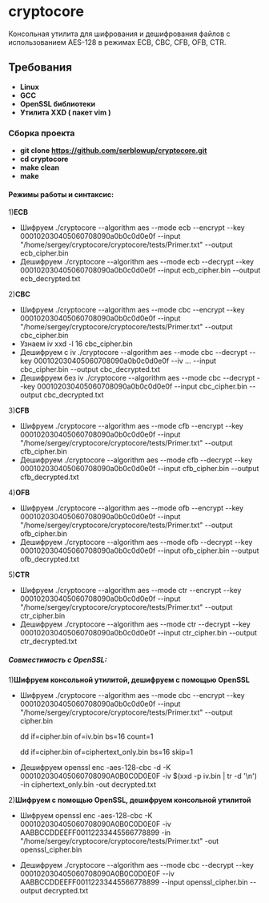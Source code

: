 # cryptocore

Консольная утилита для шифрования и дешифрования файлов с использованием AES-128 в режимах ECB, CBC, CFB, OFB, CTR.

## Требования

- **Linux**
- **GCC**
- **OpenSSL библиотеки**
- **Утилита XXD ( пакет vim )**

### Сборка проекта

- **git clone https://github.com/serblowup/cryptocore.git**
- **cd cryptocore**
- **make clean**
- **make**

#### Режимы работы и синтаксис:

1)**ECB**
- Шифруем
./cryptocore --algorithm aes --mode ecb --encrypt --key 000102030405060708090a0b0c0d0e0f --input "/home/sergey/cryptocore/cryptocore/tests/Primer.txt" --output ecb_cipher.bin
- Дешифруем
./cryptocore --algorithm aes --mode ecb --decrypt --key 000102030405060708090a0b0c0d0e0f --input ecb_cipher.bin --output ecb_decrypted.txt

2)**CBC**
- Шифруем
./cryptocore --algorithm aes --mode cbc --encrypt --key 000102030405060708090a0b0c0d0e0f --input "/home/sergey/cryptocore/cryptocore/tests/Primer.txt" --output cbc_cipher.bin
- Узнаем iv
xxd -l 16 cbc_cipher.bin
- Дешифруем c iv
./cryptocore --algorithm aes --mode cbc --decrypt --key 000102030405060708090a0b0c0d0e0f --iv ... --input cbc_cipher.bin --output cbc_decrypted.txt
- Дешифруем без iv
./cryptocore --algorithm aes --mode cbc --decrypt --key 000102030405060708090a0b0c0d0e0f --input cbc_cipher.bin --output cbc_decrypted.txt

3)**CFB**
- Шифруем
./cryptocore --algorithm aes --mode cfb --encrypt --key 000102030405060708090a0b0c0d0e0f --input "/home/sergey/cryptocore/cryptocore/tests/Primer.txt" --output cfb_cipher.bin
- Дешифруем
./cryptocore --algorithm aes --mode cfb --decrypt --key 000102030405060708090a0b0c0d0e0f --input cfb_cipher.bin --output cfb_decrypted.txt

4)**OFB**
- Шифруем
./cryptocore --algorithm aes --mode ofb --encrypt --key 000102030405060708090a0b0c0d0e0f --input "/home/sergey/cryptocore/cryptocore/tests/Primer.txt" --output ofb_cipher.bin
- Дешифруем
./cryptocore --algorithm aes --mode ofb --decrypt --key 000102030405060708090a0b0c0d0e0f --input ofb_cipher.bin --output ofb_decrypted.txt

5)**CTR**
- Шифруем
./cryptocore --algorithm aes --mode ctr --encrypt --key 000102030405060708090a0b0c0d0e0f --input "/home/sergey/cryptocore/cryptocore/tests/Primer.txt" --output ctr_cipher.bin
- Дешифруем
./cryptocore --algorithm aes --mode ctr --decrypt --key 000102030405060708090a0b0c0d0e0f --input ctr_cipher.bin --output ctr_decrypted.txt

##### Совместимость с OpenSSL:

1)**Шифруем консольной утилитой, дешифруем с помощью OpenSSL**
- Шифруем
./cryptocore --algorithm aes --mode cbc --encrypt --key 000102030405060708090a0b0c0d0e0f --input "/home/sergey/cryptocore/cryptocore/tests/Primer.txt" --output cipher.bin

  dd if=cipher.bin of=iv.bin bs=16 count=1

  dd if=cipher.bin of=ciphertext_only.bin bs=16 skip=1

- Дешифруем
openssl enc -aes-128-cbc -d -K 000102030405060708090A0B0C0D0E0F -iv $(xxd -p iv.bin | tr -d '\n') -in ciphertext_only.bin -out decrypted.txt

2)**Шифруем с помощью OpenSSL, дешифруем консольной утилитой**
- Шифруем
openssl enc -aes-128-cbc -K 000102030405060708090A0B0C0D0E0F -iv AABBCCDDEEFF00112233445566778899 -in "/home/sergey/cryptocore/cryptocore/tests/Primer.txt" -out openssl_cipher.bin

- Дешифруем
./cryptocore --algorithm aes --mode cbc --decrypt --key 000102030405060708090A0B0C0D0E0F --iv AABBCCDDEEFF00112233445566778899 --input openssl_cipher.bin --output decrypted.txt

